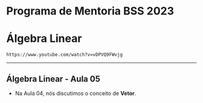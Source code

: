# Programa de Mentoria BSS 2023
# Álgebra Linear

``` https://www.youtube.com/watch?v=vDPVQ9FWvjg ```

___

## Álgebra Linear - Aula 05

- Na Aula 04, nós discutimos o conceito de **Vetor**.

